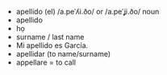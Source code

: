 
- apellido (el)	/a.peˈʎi.ðo/ or /a.peˈʝi.ðo/	noun	
- apellido	
- họ	
- surname / last name	
- Mi apellido es García.	
- apellidar (to name/surname)	
- appellare = to call